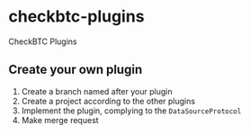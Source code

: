 checkbtc-plugins
================

CheckBTC Plugins

Create your own plugin
----------------------
1. Create a branch named after your plugin
2. Create a project according to the other plugins
3. Implement the plugin, complying to the `DataSourceProtocol`
4. Make merge request